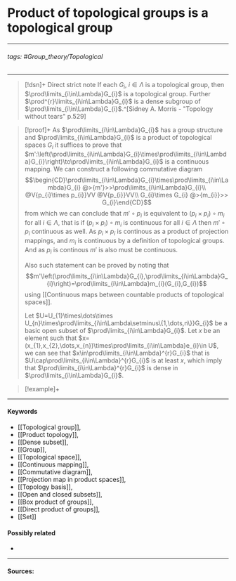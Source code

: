 # Product of topological groups is a topological group
***
###### tags: #Group_theory/Topological 
***
>[!dsn]+ Direct strict note
>If each $G_{i}$, $i\in\Lambda$ is a topological group, then $\prod\limits_{i\in\Lambda}G_{i}$ is a topological group. Further $\prod^{r}\limits_{i\in\Lambda}G_{i}$ is a dense subgroup of $\prod\limits_{i\in\Lambda}G_{i}$.^[Sidney A. Morris - "Topology without tears" p.529] 

>[!proof]+
>As $\prod\limits_{i\in\Lambda}G_{i}$ has a group structure and $\prod\limits_{i\in\Lambda}G_{i}$ is a product of topological spaces $G_{i}$ it suffices to prove that $m':\left(\prod\limits_{i\in\Lambda}G_{i}\times\prod\limits_{i\in\Lambda}G_{i}\right)\to\prod\limits_{i\in\Lambda}G_{i}$ is a continuous mapping. We can construct a following commutative diagram
>$$\begin{CD}\prod\limits_{i\in\Lambda}G_{i}\times\prod\limits_{i\in\Lambda}G_{i} @>{m'}>>\prod\limits_{i\in\Lambda}G_{i}\\ @V{p_{i}\times p_{i}}VV @V{p_{i}}VV\\ G_{i}\times G_{i} @>{m_{i}}>> G_{i}\end{CD}$$
>from which we can conclude that $m'\circ p_{i}$ is equivalent to $(p_{i}\times p_{i})\circ m_{i}$ for all $i\in\Lambda$, that is if $(p_{i}\times p_{i})\circ m_{i}$ is continuous for all $i\in\Lambda$ then $m'\circ p_{i}$ continuous as well. 
>As $p_{i}\times p_{i}$ is continous as a product of projection mappings, and $m_{i}$ is continuous by a definition of topological groups. And as $p_i$ is continous $m'$ is also must be continuous. 
>
>Also such statement can be proved by noting that 
>$$m'\left(\prod\limits_{i\in\Lambda}G_{i},\prod\limits_{i\in\Lambda}G_{i}\right)=\prod\limits_{i\in\Lambda}m_{i}(G_{i},G_{i})$$
>using [[Continuous maps between countable products of topological spaces]].
>
>Let $U=U_{1}\times\dots\times U_{n}\times\prod\limits_{i\in\Lambda\setminus\{1,\dots,n\}}G_{i}$ be a basic open subset of $\prod\limits_{i\in\Lambda}G_{i}$. Let $x$ be an element such that $x=(x_{1},x_{2},\dots,x_{n})\times\prod\limits_{i\in\Lambda}e_{i}\in U$, we can see that $x\in\prod\limits_{i\in\Lambda}^{r}G_{i}$ that is $U\cap\prod\limits_{i\in\Lambda}^{r}G_{i}$ is at least $x$, which imply that $\prod\limits_{i\in\Lambda}^{r}G_{i}$ is dense in $\prod\limits_{i\in\Lambda}G_{i}$. 

>[!example]+ 
>
***
#### Keywords
- [[Topological group]],
- [[Product topology]],
- [[Dense subset]],
- [[Group]],
- [[Topological space]],
- [[Continuous mapping]],
- [[Commutative diagram]],
- [[Projection map in product spaces]],
- [[Topology basis]],
- [[Open and closed subsets]],
- [[Box product of groups]],
- [[Direct product of groups]],
- [[Set]]
#### Possibly related
- 
***
#### Sources: